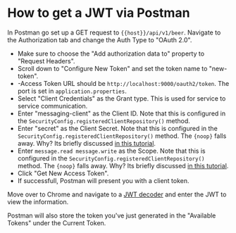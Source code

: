 # How to get a JWT via Postman

In Postman go set up a GET request to `{{host}}/api/v1/beer`. Navigate to the Authorization tab and change the Auth Type to "OAuth 2.0".
- Make sure to choose the "Add authorization data to" property to "Request Headers".
- Scroll down to "Configure New Token" and set the token name to "new-token".
- -Access Token URL should be `http://localhost:9000/oauth2/token`. The port is set in `application.properties`.
- Select  "Client Credentials" as the Grant type. This is used for service to service communication.
- Enter "messaging-client" as the Client ID. Note that this is configured in the `SecurityConfig.registeredClientRepository()` method.
- Enter "secret" as the Client Secret. Note that this is configured in the `SecurityConfig.registeredClientRepository()` method. The `{noop}` falls away. Why? Its briefly discussed [in this tutorial](https://www.udemy.com/course/spring-framework-6-beginner-to-guru/learn/lecture/35624634#questions).
- Enter `message.read message.write` as the Scope. Note that this is configured in the `SecurityConfig.registeredClientRepository()` method. The `{noop}` falls away. Why? Its briefly discussed [in this tutorial](https://www.udemy.com/course/spring-framework-6-beginner-to-guru/learn/lecture/35624634#questions).
- Click "Get New Access Token".
- If successfull, Postman will present you with a client token.

Move over to Chrome and navigate to a [JWT decoder](https://jwt.ms/) and enter the JWT to view the information. 

Postman will also store the token you've just generated in the "Available Tokens" under the Current Token.






















